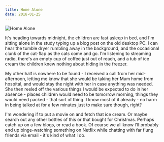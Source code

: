 ```yaml
---
title: Home Alone
date: 2018-01-25
---
```


![Home Alone](https://source.unsplash.com/4v9Kk01mEbY/1600x900)

It's heading towards midnight, the children are fast asleep in bed, and I'm sitting alone in the study typing up a blog post on the old desktop PC. I can hear the tumble dryer rumbling away in the background, and the occasional clunk of the cat-flap as the cats come and go. I'm listening to streaming radio, there's an empty cup of coffee just out of reach, and a tub of ice cream the children knew nothing about hiding in the freezer.

My other half is nowhere to be found - I received a call from her mid-afternoon, letting me know that she would be taking her Mum home from hospital, and would stay the night with her in case anything was needed. She then reeled off the various things I would be expected to do in her absence - places children would need to be tomorrow morning, things they would need packed - that sort of thing. I know most of it already - no harm in being talked at for a few minutes just to make sure though, right?

I'm wondering if to put a movie on and fetch that ice cream. Or maybe search out any other bottles of this or that bought for Christmas. Perhaps catch up on a few blogs, or read a book. Of course we all know I'll probably end up binge-watching something on Netflix while chatting with far flung friends via email - it's kind of what I do.